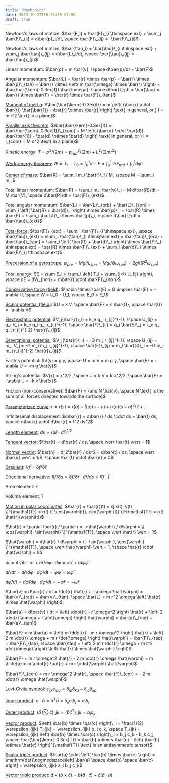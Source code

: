 ```yaml
---
title: "Mechanics"
date: 2023-10-27T16:15:35-07:00
draft: true
---
```


Newtons's laws of motion:
$\bar{F_i} = \bar{F}\_{i \thinspace ext} + \sum_j \bar{F}\_{ij} = d\bar{p}_i/dt, \space \bar{F}\_{ij} = -\bar{F}\_{ji}$

Newtons's laws of motion:
$\bar{\tau_i} = \bar{\tau}\_{i \thinspace ext} + \sum_j \bar{\tau}\_{ij} = d\bar{L}_i/dt, \space \bar{\tau}\_{ij} = -\bar{\tau}\_{ji}$

Linear momentum: $\bar{p} = m \bar{v}, \space d\bar{p}/dt = \bar{F}$

Angular momentum:
$\bar{L} = \bar{r} \times \bar{p} = \bar{r} \times \bar{p}\_{tan} = \bar{r} \times \left( m \bar{\omega} \times \bar{r} \right) = \bar{\bar{\kern{-0.3ex}I}} \bar{\omega}, \space d\bar{L}/dt = \bar{\tau} = \bar{r} \times \bar{F} = \bar{r} \times \bar{F}\_{tan}$

[Moment of inertia](https://www.feynmanlectures.caltech.edu/I_19.html):
$\bar{\bar{\kern{-0.3ex}I}} = m \left( (\bar{r} \cdot \bar{r}) \bar{\bar{1}} - \bar{r} \otimes \bar{r} \right) \text{ in general, or } I = m r^2 \text{ in a plane}$

[Parallel axis theorem](https://en.wikipedia.org/wiki/Parallel_axis_theorem):
$\bar{\bar{\kern{-0.3ex}I}} = \bar{\bar{\kern{-0.3ex}I}}\_{com} + M \left( (\bar{d} \cdot \bar{d}) \bar{\bar{1}} - \bar{d} \otimes \bar{d} \right) \text{ in general, or } I = I_{com} + M d^2 \text{ in a plane}$

Kinetic energy:
$T = p^2/(2 m) = p_{rad}^2/(2 m) + L^2/(2 m r^2)$

[Work-energy theorem](https://www.feynmanlectures.caltech.edu/I_13.html):
$W = T_1 - T_0 = \int_0^1 d\bar{r} \cdot \bar{F} = \int_0^1 dr F_{rad} + \int_0^1 d\varphi \tau$

[Center of mass](https://www.feynmanlectures.caltech.edu/I_19.html):
$\bar{R} = \sum_i m_i \bar{r}\_i / M, \space M = \sum_i m_i$

Total linear momentum:
$\bar{P} = \sum_i m_i \bar{v}\_i = M d\bar{R}/dt = M \bar{V}, \space d\bar{P}/dt = \bar{F}\_{ext}$

Total angular momentum:
$\bar{L} = \bar{L}\_{orb} + \bar{L}\_{spn} = \sum_i \left( \bar{R} + \bar{d}\_i \right) \times \bar{p}\_i = \bar{R} \times \bar{P} + \sum_i \bar{d}\_i \times \bar{p}\_i, \space d\bar{L}/dt = \bar{\tau}\_{ext}$

[Total force](https://en.wikipedia.org/wiki/Rigid_body_dynamics#Newton's_second_law_in_three_dimensions):
$\bar{F}\_{ext} = \sum_i \bar{F}\_{i \thinspace ext}, \space \bar{\tau}\_{ext} = \sum_i \bar{\tau}\_{i \thinspace ext} = \bar{\tau}\_{orb} + \bar{\tau}\_{spn} = \sum_i \left( \bar{R} + \bar{d}\_i \right) \times \bar{F}\_{i \thinspace ext} = \bar{R} \times \bar{F}\_{ext} + \sum_i \bar{d}\_i \\times \bar{F}\_{i \thinspace ext}$

[Precession of a gyroscope](https://openstax.org/books/university-physics-volume-1/pages/11-4-precession-of-a-gyroscope):
$\omega_{pre} = M g l / L_{spn} = M g l / (I \omega_{spn}) = 2 g l / (R^2 \omega_{spn})$

[Total energy](https://www.feynmanlectures.caltech.edu/I_13.html):
$E = \sum E_i = \sum_i \left( T_i + \sum_{j<i} U_{ij} \right), \space dE = dW_{non} = d\bar{r} \cdot \bar{F}\_{non}$

[Conservative force (field)](https://en.wikipedia.org/wiki/Conservative_force):
$\nabla \times \bar{F} = 0 \implies \bar{F} = -\nabla U, \space W = U_0 - U_1, \space E_0 = E_1$

[Scalar potential (field)](https://www.feynmanlectures.caltech.edu/I_14.html):
$U = k V, \space \bar{F} = k \bar{G}, \space \bar{G} = -\nabla V$

[Electrostatic potential](https://en.wikipedia.org/wiki/Electric_potential):
$V_j(\bar{r}\_i) = k_e q_j r_{ij}^{-1}, \space U_{ij} = q_i V_j = k_e q_i q_j r_{ij}^{-1}, \space \bar{F}\_{ij} = q_i \bar{E}\_j = k_e q_i q_j r_{ij}^{-2} \hat{r}\_{ij}$

[Gravitational potential](https://en.wikipedia.org/wiki/Gravitational_potential):
$V_j(\bar{r}\_i) = -G m_j r_{ij}^{-1}, \space U_{ij} = m_i V_j = -G m_i m_j r_{ij}^{-1}, \space \bar{F}\_{ij} = m_i \bar{G}\_j = -G m_i m_j r_{ij}^{-2} \hat{r}\_{ij}$

Earth's potential:
$V(y) = g y, \space U = m V = m g y, \space \bar{F} = -\nabla U = -m g \hat{y}$

String's potential:
$V(x) = x^2/2, \space U = k V = k x^2/2, \space \bar{F} = -\nabla U = -k x \hat{x}$

Friction (non-conservative):
$\bar{F} = -\mu N \hat{v}, \space N \text{ is the sum of all forces directed towards the surface}$

[Parameterized curve](https://en.wikipedia.org/wiki/Taylor's_theorem):
$\bar{r} = \bar{r}(s) = \bar{r}(a) + \bar{t}(a) (s - a) + \bar{n}(a) (s - a)^2/2 + ...$

Infinitesimal displacement:
$d\bar{r} = d\bar{r} / ds \cdot ds = \bar{t} ds, \space d\bar{r} \cdot d\bar{r} = t^2 ds^2$

[Length element](https://en.wikipedia.org/wiki/Line_element):
$ds = (d\bar{r} \cdot d\bar{r})^{1/2}$

[Tangent vector](https://en.wikipedia.org/wiki/Tangent_vector):
$\bar{t} = d\bar{r} / ds, \space \vert \bar{t} \vert = 1$

[Normal vector](https://en.wikipedia.org/wiki/Normal_(geometry)):
$\bar{n} = d^2\bar{r} / ds^2 = d\bar{t} / ds, \space \vert \bar{n} \vert = 1/R, \space \bar{t} \cdot \bar{n} = 0$

[Gradient](https://en.wikipedia.org/wiki/Gradient):
$\nabla f = \partial f / \partial \bar{r}$

[Directional derivative](https://en.wikipedia.org/wiki/Directional_derivative):
$\partial f/\partial s = \partial f / \partial \bar{r} \cdot d\bar{r} / ds = \nabla f \cdot \bar{t}$

Area element:
$?$

Volume element:
$?$

[Motion in polar coordinates](https://en.wikipedia.org/wiki/Mechanics_of_planar_particle_motion#Polar_coordinates_in_an_inertial_frame_of_reference):
$\bar{r} = \bar{r}(t) = \[ x(t), y(t) \]^{\mathsf{T}} = r(t) \[ \cos{\varphi(t)}, \sin{\varphi(t)} \]^{\mathsf{T}} = r(t) \hat{r}(\varphi(t))$

$\hat{r} = \partial \bar{r} / \partial r = -d\hat{\varphi} / d\varphi = \[ \cos{\varphi}, \sin{\varphi} \]^{\mathsf{T}}, \space \vert \hat{r} \vert = 1$

$\hat{\varphi} = d\hat{r} / d\varphi = \[ -\sin{\varphi}, \cos{\varphi} \]^{\mathsf{T}}, \space \vert \hat{\varphi} \vert = 1, \space \hat{r} \cdot \hat{\varphi} = 0$

$d\bar{r} = \partial \bar{r} / \partial r \cdot dr + \partial \bar{r} / \partial \varphi \cdot d\varphi = dr \hat{r} + r d\varphi \hat{\varphi}$

$d\hat{r} / dt = d\hat{r} / d\varphi \cdot d\varphi / dt = \dot{\varphi} \hat{\varphi} = \omega \hat{\varphi}$

$d\hat{\varphi} / dt = d\hat{\varphi} / d\varphi \cdot d\varphi / dt = -\dot{\varphi} \hat{r} = -\omega \hat{r}$

$\bar{v} = d\bar{r} / dt = \dot{r} \hat{r} + r \omega \hat{\varphi} = \bar{v}\_{rad} + \bar{v}\_{tan}, \space \bar{L} = m r^2 \omega \left( \hat{r} \times \hat{\varphi} \right)$

$\bar{a} = d\bar{v} / dt = \left( \ddot{r} - r \omega^2 \right) \hat{r} + \left( 2 \dot{r} \omega + r \dot{\omega} \right) \hat{\varphi} = \bar{a}\_{rad} + \bar{a}\_{tan}$

$\bar{F} = m \bar{a} = \left( m \ddot{r} - m r \omega^2 \right) \hat{r} + \left( 2 m \dot{r} \omega + m r \dot{\omega} \right) \hat{\varphi} = \bar{F}\_{rad} + \bar{F}\_{tan}, \space \bar{\tau} = \left( 2 m r \dot{r} \omega + m r^2 \dot{\omega} \right) \left( \hat{r} \times \hat{\varphi} \right)$

$\bar{F} + m r \omega^2 \hat{r} - 2 m \dot{r} \omega \hat{\varphi} = m \tilde{a} = m \ddot{r} \hat{r} + m r \ddot{\varphi} \hat{\varphi}$

$\bar{F}\_{cen} = m r \omega^2 \hat{r}, \space \bar{F}\_{cor} = - 2 m \dot{r} \omega \hat{\varphi}$

[Levi-Civita symbol](https://en.wikipedia.org/wiki/Levi-Civita_symbol): $\varepsilon_{ijk} \varepsilon_{ipq} = \delta_{jp} \delta_{kq} - \delta_{jq} \delta_{kp}$

[Inner product](https://en.wikipedia.org/wiki/Dot_product): $\bar{a} \cdot \bar{b} = \bar{a}^{\mathsf{T}} \bar{b} = \delta_{ij} a_i b_j = a_i b_i$

[Outer product](https://en.wikipedia.org/wiki/Outer_product): $\left( \bar{b} \otimes \bar{c} \right)\_{jk} = \left( \bar{b} \bar{c}^{\mathsf{T}} \right)\_{jk} = b_j c_k$

[Vector product](https://en.wikipedia.org/wiki/cross_product): $\left( \bar{b} \times \bar{c} \right)\_i = \frac{1}{2} \varepsilon_{ijk} T_{jk} = \varepsilon_{ijk} b_j c_k, \space T_{jk} = \varepsilon_{ijk} \left( \bar{b} \times \bar{c} \right)\_i = b_j c_k - b_k c_j, \space \bar{\bar{\kern{-0.3ex}T}} = \bar{b} \otimes \bar{c} - \left( \bar{b} \otimes \bar{c} \right)^{\mathsf{T}} \text{ is an antisymmetric tensor}$

[Scalar triple product](https://en.wikipedia.org/wiki/Triple_product): $\bar{a} \cdot \left( \bar{b} \times \bar{c} \right) = \mathrm{det}\negmedspace\left[ \bar{a} \space \bar{b} \space \bar{c} \right] = \varepsilon_{ijk} a_i b_j c_k$

[Vector triple product](https://en.wikipedia.org/wiki/Triple_product): $\bar{a} \times \left( \bar{b} \times \bar{c} \right) = \bar{b} \left( \bar{a} \cdot \bar{c} \right) - \bar{c} \left( \bar{a} \cdot \bar{b} \right)$
